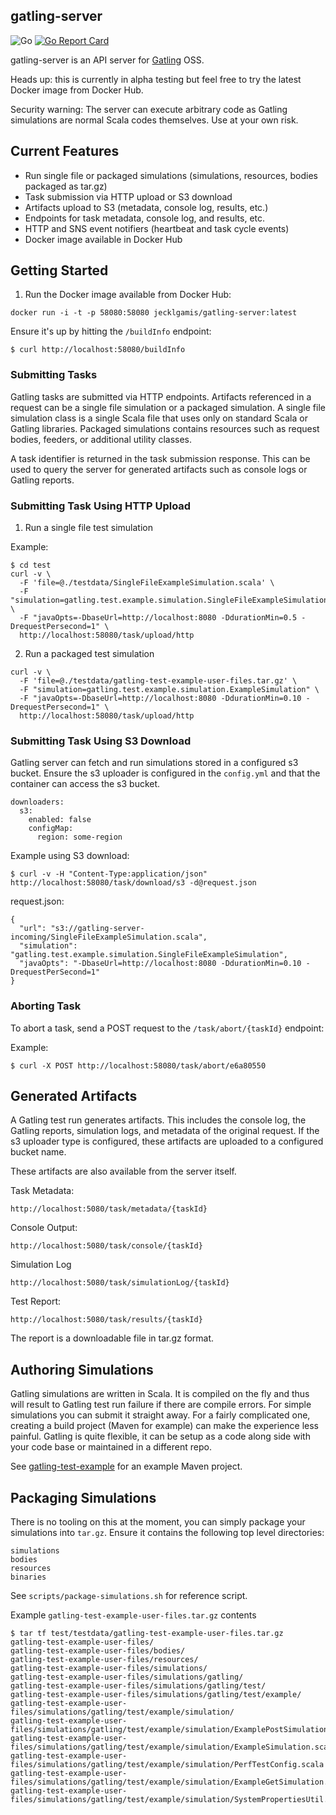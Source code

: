 ## gatling-server

![Go](https://github.com/jecklgamis/gatling-server/workflows/Go/badge.svg?branch=main) [![Go Report Card](https://goreportcard.com/badge/github.com/jecklgamis/gatling-server)](https://goreportcard.com/report/github.com/jecklgamis/gatling-server)

gatling-server is an API server for [Gatling](https://gatling.io/) OSS. 

Heads up: this is currently in alpha testing but feel free to try the latest Docker image from Docker Hub.

Security warning: The server can execute arbitrary code as Gatling simulations are normal Scala codes themselves.
Use at your own risk.

## Current Features
* Run single file or packaged simulations (simulations, resources, bodies packaged as tar.gz) 
* Task submission via HTTP upload or S3 download 
* Artifacts upload to S3 (metadata, console log, results, etc.)
* Endpoints for task metadata, console log, and results, etc.
* HTTP and SNS event notifiers (heartbeat and task cycle events)
* Docker image available in Docker Hub

## Getting Started 
1. Run the Docker image available from Docker Hub:
```
docker run -i -t -p 58080:58080 jecklgamis/gatling-server:latest
```
Ensure it's up by hitting the `/buildInfo` endpoint:
```
$ curl http://localhost:58080/buildInfo 
```

### Submitting Tasks
Gatling tasks are submitted via HTTP endpoints.  Artifacts referenced in a request can be a single file simulation or a 
packaged simulation. A single file simulation class is a single Scala file that uses only on standard Scala or Gatling 
libraries. Packaged simulations contains resources such as request bodies, feeders, or additional utility classes. 

A task identifier is returned in the task submission response. This can be used to query the server for generated
artifacts such as console logs or Gatling reports.

### Submitting Task Using HTTP Upload
1. Run a single file test simulation

Example:
```
$ cd test
curl -v \
  -F 'file=@./testdata/SingleFileExampleSimulation.scala' \
  -F "simulation=gatling.test.example.simulation.SingleFileExampleSimulation" \
  -F "javaOpts=-DbaseUrl=http://localhost:8080 -DdurationMin=0.5 -DrequestPersecond=1" \
  http://localhost:58080/task/upload/http
```
2. Run a packaged test simulation
```
curl -v \
  -F 'file=@./testdata/gatling-test-example-user-files.tar.gz' \
  -F "simulation=gatling.test.example.simulation.ExampleSimulation" \
  -F "javaOpts=-DbaseUrl=http://localhost:8080 -DdurationMin=0.10 -DrequestPersecond=1" \
  http://localhost:58080/task/upload/http
```

### Submitting Task Using S3 Download
Gatling server can fetch and run simulations stored in a configured s3 bucket. Ensure the s3 uploader is configured
in the `config.yml` and that the container can access the s3 bucket.
```
downloaders:
  s3:
    enabled: false
    configMap:
      region: some-region
```
  
Example using S3 download:
```
$ curl -v -H "Content-Type:application/json" http://localhost:58080/task/download/s3 -d@request.json
```
request.json:
```
{
  "url": "s3://gatling-server-incoming/SingleFileExampleSimulation.scala",
  "simulation": "gatling.test.example.simulation.SingleFileExampleSimulation",
  "javaOpts": "-DbaseUrl=http://localhost:8080 -DdurationMin=0.10 -DrequestPerSecond=1"
}
```

### Aborting Task 
To abort a task,  send a POST request to the `/task/abort/{taskId}` endpoint:

Example:
```
$ curl -X POST http://localhost:58080/task/abort/e6a80550
```


## Generated Artifacts
A Gatling test run generates artifacts. This includes the console log, the Gatling reports, simulation logs,
and metadata of the original request. If the s3 uploader type is configured, these artifacts are uploaded to 
a configured bucket name. 

These artifacts are also available from the server itself. 

Task Metadata:
```
http://localhost:5080/task/metadata/{taskId}
```
Console Output:
``` 
http://localhost:5080/task/console/{taskId}
```

Simulation Log
```
http://localhost:5080/task/simulationLog/{taskId}
```
Test Report:
```
http://localhost:5080/task/results/{taskId}
```
The report is a downloadable file in tar.gz format.


## Authoring Simulations
Gatling simulations are written in Scala. It is compiled on the fly and thus will result to  Gatling test run failure
if there  are compile errors. For simple simulations you can submit it straight away. For a fairly complicated one, creating a 
build project (Maven for example) can make the experience less painful. Gatling is quite flexible, it can be setup as a 
code along side with your code base or maintained in a different repo.

See [gatling-test-example](git@github.com:jecklgamis/gatling-test-example.git) for an example Maven project.

## Packaging Simulations
There is no tooling on this at the moment, you can simply package your simulations into `tar.gz`. Ensure it 
contains the following top level directories:
```
simulations
bodies
resources
binaries
```
See `scripts/package-simulations.sh` for reference script.

Example `gatling-test-example-user-files.tar.gz` contents
```
$ tar tf test/testdata/gatling-test-example-user-files.tar.gz 
gatling-test-example-user-files/
gatling-test-example-user-files/bodies/
gatling-test-example-user-files/resources/
gatling-test-example-user-files/simulations/
gatling-test-example-user-files/simulations/gatling/
gatling-test-example-user-files/simulations/gatling/test/
gatling-test-example-user-files/simulations/gatling/test/example/
gatling-test-example-user-files/simulations/gatling/test/example/simulation/
gatling-test-example-user-files/simulations/gatling/test/example/simulation/ExamplePostSimulation.scala
gatling-test-example-user-files/simulations/gatling/test/example/simulation/ExampleSimulation.scala
gatling-test-example-user-files/simulations/gatling/test/example/simulation/PerfTestConfig.scala
gatling-test-example-user-files/simulations/gatling/test/example/simulation/ExampleGetSimulation.scala
gatling-test-example-user-files/simulations/gatling/test/example/simulation/SystemPropertiesUtil.scala
```
